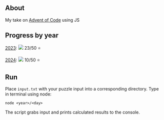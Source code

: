 ## About

My take on [Advent of Code](https://adventofcode.com/) using JS

## Progress by year

[2023](2023/README.md): ![](https://geps.dev/progress/46) 23/50 ⭐

[2024](2024/README.md): ![](https://geps.dev/progress/20) 10/50 ⭐

## Run

Place `input.txt` with your puzzle input into a corresponding directory.
Type in terminal using node:

```
node <year>/<day>
```

The script grabs input and prints calculated results to the console.
